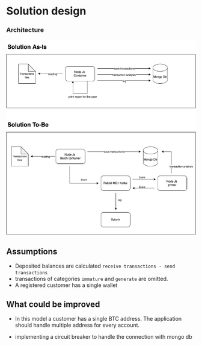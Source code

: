 # Solution design

### Architecture
![](./IMG/solution-kr.jpeg)

## Assumptions
* Deposited balances are calculated `receive transactions - send transactions`
* transactions of categories `immature` and `generate` are omitted.
* A registered customer has a single wallet 

## What could be improved
* In this model a customer has a single BTC address. The application should handle multiple address for every account.

* implementing a circuit breaker to handle the connection with mongo db

